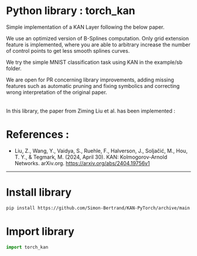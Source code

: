 # Python library : torch_kan

Simple implementation of a KAN Layer following the below paper.

We use an optimized version of B-Splines computation.
Only grid extension feature is implemented, where you are able to arbitrary increase the number of control points to get less smooth splines curves.

We try the simple MNIST classification task using KAN in the example/sb folder.

We are open for PR concerning library improvements, adding missing features such as automatic pruning and fixing symbolics and correcting wrong interpretation of the original paper.
<br />
<br />
<br />
In this library, the paper from Ziming Liu et al. has been implemented :
<br />


# References :

- Liu, Z., Wang, Y., Vaidya, S., Ruehle, F., Halverson, J., Soljačić, M., Hou, T. Y., & Tegmark, M. (2024, April 30). KAN: Kolmogorov-Arnold Networks. arXiv.org. https://arxiv.org/abs/2404.19756v1


<hr />


# Install library



```bash
pip install https://github.com/Simon-Bertrand/KAN-PyTorch/archive/main.zip

```

# Import library



```python
import torch_kan
```

